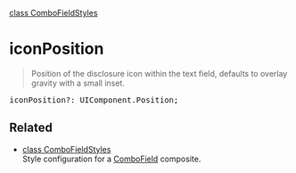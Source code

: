 [class ComboFieldStyles](ComboFieldStyles.md)

# iconPosition

> Position of the disclosure icon within the text field, defaults to overlay gravity with a small inset.

<pre class="docgen_signature">iconPosition?: UIComponent.Position;</pre>

## Related

- [<!--{ref:class}-->class ComboFieldStyles](ComboFieldStyles.md) \
    Style configuration for a [ComboField](ComboField.md) composite.

